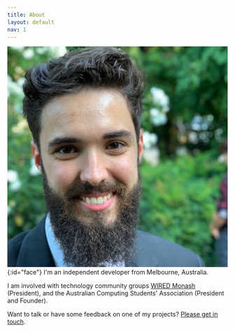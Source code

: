 ```yaml
---
title: About
layout: default
nav: 1
---
```

![Photo of Gavin Douch](assets/images/gavinDouch.jpg){:id="face"}
I'm an independent developer from Melbourne, Australia.

I am involved with technology community groups [WIRED Monash](https://wired.org.au) (President), and the Australian Computing Students' Association (President and Founder).

Want to talk or have some feedback on one of my projects? [Please get in touch](mailto:gavindouch@gmail.com).